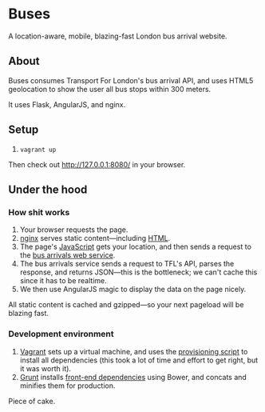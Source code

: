 # Buses

A location-aware, mobile, blazing-fast London bus arrival website.

## About

Buses consumes Transport For London's bus arrival API, and uses HTML5
geolocation to show the user all bus stops within 300 meters.

It uses Flask, AngularJS, and nginx.

## Setup

1. `vagrant up`

Then check out http://127.0.0.1:8080/ in your browser.

## Under the hood

### How shit works

1. Your browser requests the page.
2. [nginx] serves static content—including [HTML].
3. The page's [JavaScript] gets your location, and then sends a request to the
[bus arrivals web service].
4. The bus arrivals service sends a request to TFL's API, parses the response,
and returns JSON—this is the bottleneck; we can't cache this since it has to be
realtime.
5. We then use AngularJS magic to display the data on the page nicely.

All static content is cached and gzipped—so your next pageload will be blazing
fast.

### Development environment

1. [Vagrant] sets up a virtual machine, and uses the [provisioning script] to
install all dependencies (this took a lot of time and effort to get right, but
it was worth it).
2. [Grunt] installs [front-end dependencies] using Bower, and concats and
minifies them for production.

Piece of cake.

[Grunt]: Gruntfile.js
[HTML]: www/html/index.html
[JavaScript]: www/js/main-controller.js
[Vagrant]: Vagrantfile
[bus arrivals web service]: buses/app.py
[front-end dependencies]: bower.json
[nginx]: etc/nginx.conf
[provisioning script]: etc/provision.sh
